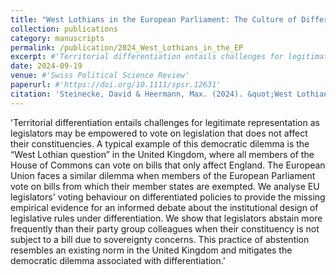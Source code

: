 ```yaml
---
title: "West Lothians in the European Parliament: The Culture of Differentiated Integration"
collection: publications
category: manuscripts
permalink: /publication/2024_West_Lothians_in_the_EP
excerpt: #'Territorial differentiation entails challenges for legitimate representation as legislators may be empowered to vote on legislation that does not affect their constituencies. A typical example of this democratic dilemma is the “West Lothian question” in the United Kingdom, where all members of the House of Commons can vote on bills that only affect England. The European Union faces a similar dilemma when members of the European Parliament vote on bills from which their member states are exempted. We analyse EU legislators' voting behaviour on differentiated policies to provide the missing empirical evidence for an informed debate about the institutional design of legislative rules under differentiation. We show that legislators abstain more frequently than their party group colleagues when their constituency is not subject to a bill due to sovereignty concerns. This practice of abstention resembles an existing norm in the United Kingdom and mitigates the democratic dilemma associated with differentiation.'
date: 2024-09-19
venue: #'Swiss Political Science Review'
paperurl: #'https://doi.org/10.1111/spsr.12631'
citation: 'Steinecke, David & Heermann, Max. (2024). &quot;West Lothians in the European Parliament: The Culture of Differentiated Integration.&quot; <i>Swiss Political Science Review</i>.'
---
```


'Territorial differentiation entails challenges for legitimate representation as legislators may be empowered to vote on legislation that does not affect their constituencies. A typical example of this democratic dilemma is the “West Lothian question” in the United Kingdom, where all members of the House of Commons can vote on bills that only affect England. The European Union faces a similar dilemma when members of the European Parliament vote on bills from which their member states are exempted. We analyse EU legislators' voting behaviour on differentiated policies to provide the missing empirical evidence for an informed debate about the institutional design of legislative rules under differentiation. We show that legislators abstain more frequently than their party group colleagues when their constituency is not subject to a bill due to sovereignty concerns. This practice of abstention resembles an existing norm in the United Kingdom and mitigates the democratic dilemma associated with differentiation.'
